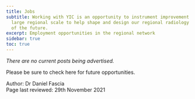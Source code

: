 ```yaml
---
title: Jobs
subtitle: Working with YIC is an opportunity to instrument improvement on a
  large regional scale to help shape and design our regional radiology network
  of the future.
excerpt: Employment opportunities in the regional network
sidebar: true
toc: true
---
```

*There are no current posts being advertised.*

Please be sure to check here for future opportunities.

Author: Dr Daniel Fascia\
Page last reviewed: 29th November 2021